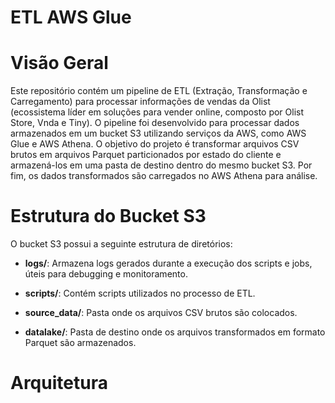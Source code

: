 # ETL AWS Glue

# Visão Geral

Este repositório contém um pipeline de ETL (Extração, Transformação e Carregamento) para processar informações de vendas da Olist (ecossistema líder em soluções para vender online, composto por Olist Store, Vnda e Tiny). O pipeline foi desenvolvido para processar dados armazenados em um bucket S3 utilizando serviços da AWS, como AWS Glue e AWS Athena. O objetivo do projeto é transformar arquivos CSV brutos em arquivos Parquet particionados por estado do cliente e armazená-los em uma pasta de destino dentro do mesmo bucket S3. Por fim, os dados transformados são carregados no AWS Athena para análise.

# Estrutura do Bucket S3

O bucket S3 possui a seguinte estrutura de diretórios:

- **logs/**: Armazena logs gerados durante a execução dos scripts e jobs, úteis para debugging e monitoramento.

- **scripts/**: Contém scripts utilizados no processo de ETL.

- **source_data/**: Pasta onde os arquivos CSV brutos são colocados.

- **datalake/**: Pasta de destino onde os arquivos transformados em formato Parquet são armazenados.

# Arquitetura 

